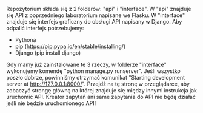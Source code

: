 Repozytorium składa się z 2 folderów: "api" i "interface". W "api" znajduje się API z poprzedniego laboratorium napisane we Flasku. 
W "interface" znajduje się interfejs graficzny do obsługi API napisany w Django.
Aby odpalić interfejs potrzebujemy:
- Pythona
- pip (https://pip.pypa.io/en/stable/installing/)
- Django (pip install django)

Gdy mamy już zainstalowane te 3 rzeczy, w folderze "interface" wykonujemy komendę "python manage.py runserver". 
Jeśli wszystko poszło dobrze, powinniśmy otrzymać komunikat "Starting development server at http://127.0.0.1:8000/".
Przejdź na tę stronę w przeglądarce, aby zobaczyć strongę główną na której znajduje się między innymi instrukcja jak uruchomić API.
Kreator zapytań ani same zapytania do API nie będą działać jeśli nie będzie uruchomionego API!
